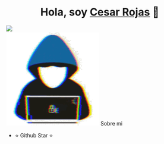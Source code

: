 <div align="center">
<h1 align="center">Hola, soy <a href="https://aristi.dev">Cesar Rojas</a> 👋</h1>
</div>
<img src="https://i.imgur.com/UL33Alo.png">

<style> 
.img {
width: 200px;
height: 200px;
}
</style>
<div>
  <img src="https://raw.githubusercontent.com/0xAbdulKhalid/0xAbdulKhalid/main/assets/mdImages/about_me.gif"> Sobre mi

</div>

- ⭐ Github Star ⭐ 


